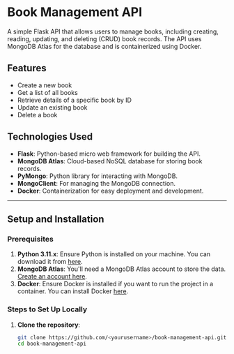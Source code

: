 # Book Management API

A simple Flask API that allows users to manage books, including creating, reading, updating, and deleting (CRUD) book records. The API uses MongoDB Atlas for the database and is containerized using Docker.

## Features

- Create a new book
- Get a list of all books
- Retrieve details of a specific book by ID
- Update an existing book
- Delete a book

## Technologies Used

- **Flask**: Python-based micro web framework for building the API.
- **MongoDB Atlas**: Cloud-based NoSQL database for storing book records.
- **PyMongo**: Python library for interacting with MongoDB.
- **MongoClient**: For managing the MongoDB connection.
- **Docker**: Containerization for easy deployment and development.

---

## Setup and Installation

### Prerequisites

1. **Python 3.11.x**: Ensure Python is installed on your machine. You can download it from [here](https://www.python.org/downloads/).
2. **MongoDB Atlas**: You'll need a MongoDB Atlas account to store the data. [Create an account here](https://www.mongodb.com/cloud/atlas).
3. **Docker**: Ensure Docker is installed if you want to run the project in a container. You can install Docker [here](https://www.docker.com/get-started).

### Steps to Set Up Locally

1. **Clone the repository**:

   ```bash
   git clone https://github.com/<yourusername>/book-management-api.git
   cd book-management-api
